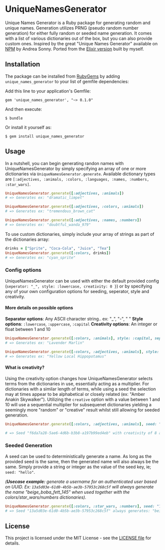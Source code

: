 # UniqueNamesGenerator

Unique Names Generator is a Ruby package for generating random and unique names. Generation utilizes PRNG (pseudo random number generation) for either fully random or seeded name generation. It comes with a list of various dictionaries out of the box, but you can also provide custom ones. Inspired by the great "Unique Names Generator" available on [NPM](https://www.npmjs.com/package/unique-names-generator) by Andrea Sonny. Ported from the [Elixir version](https://github.com/jongirard/unique_names_generator) built by myself.

## Installation

The package can be installed from [RubyGems](https://rubygems.org/gems/unique_names_generator)
by adding `unique_names_generator` to your list of gemfile dependencies:

Add this line to your application's Gemfile:

```
gem 'unique_names_generator', "~> 0.1.0"
```

And then execute:

```
$ bundle
```

Or install it yourself as:

```
$ gem install unique_names_generator
```

## Usage

In a nutshell, you can begin generating randon names with UniqueNamesGenerator by simply specifying an array of one or more dictionaries via `UniqueNamesGenerator.generate`. Available dictionary types are `[:adjectives, :animals, :colors, :languages, :names, :numbers, :star_wars]`.

```ruby
UniqueNamesGenerator.generate([:adjectives, :animals])
# => Generates ex: "dramatic_limpet"

UniqueNamesGenerator.generate([:adjectives, :colors, :animals])
# => Generates ex: "tremendous_brown_cat"

UniqueNamesGenerator.generate([:adjectives, :names, :numbers])
# => Generates ex: "doubtful_wanda_979"
```

To use custom dictionaries, simply include your array of strings as part of the dictionaries array:

```ruby
drinks = ["Sprite", "Coca-Cola", "Juice", "Tea"]
UniqueNamesGenerator.generate([:colors, drinks])
# => Generates ex: "cyan_sprite"
```

### Config options

UniqueNamesGenerator can be used with either the default provided config (`seperator: "_", style: :lowercase, creativity: 0 }`) or by specifying any of your own configuration options for seeding, seperator, style and creativity.

#### More details on possible options

**Separator options**: Any ASCII character string.. ex: "_", "-", " "
**Style options**: `:lowercase`, `:uppercase`, `:capital`
**Creativity options**: An integer or float between 1 and 10

```ruby
UniqueNamesGenerator.generate([:colors, :animals], style: :capital, separator: " ")
# => Generates ex: "Lavender Marlin"

UniqueNamesGenerator.generate([:colors, :adjectives, :animals], style: :capital, separator: " ", creativity: 8)
# => Generates ex: "Yellow Local Hippopotamus"
```

#### What is creativity?
Using the creativity option changes how UniqueNamesGenerator selects terms from the dictionaries in use, essentially acting as a multiplier. For dictionaries with a similar length of terms, while using a seed the selection may at times appear to be alphabetical or closely related (ex: "Amber Anakin Skywalker"). Utilizing the `creative` option with a value between 1 and 10 will use a sequential multiplier for subsequenet dictionaries yielding a seemingly more "random" or "creative" result whilst still allowing for seeded generation.

```ruby
UniqueNamesGenerator.generate([:colors, :adjectives, :animals], seed: "f6da7a28-5ae6-4d6b-b3b8-a197b99ed4eb", creativity: 8)

# => Seed "f6da7a28-5ae6-4d6b-b3b8-a197b99ed4eb" with creativity of 8 always generates: "plum_flying_cobra"
```

### Seeded Generation

A seed can be used to deterministically generate a name. As long as the provided seed is the same, then the generated name will also always be the same. Simply provide a string or integer as the value of the seed key, ie; `seed: "hello"`. 

_(**Usecase example:** generate a username for an authenticated user based on UUID. Ex: `13a5d03e-61d0-4b5b-ae3b-57953c268c5f` will always generate the name "beige_boba_fett_145" when used together with the colors/star_wars/numbers dictionaries)._

```ruby
UniqueNamesGenerator.generate([:colors, :star_wars, :numbers], seed: "13a5d03e-61d0-4b5b-ae3b-57953c268c5f")
# => Seed "13a5d03e-61d0-4b5b-ae3b-57953c268c5f" always generates: "beige_boba_fett_145"
```

## License
This project is licensed under the MIT License - see the [LICENSE file](https://github.com/jongirard/unique_names_generator_ruby/blob/development/LICENSE) for details.